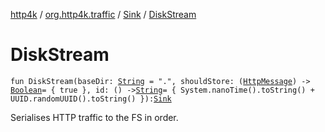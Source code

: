 [http4k](../../index.md) / [org.http4k.traffic](../index.md) / [Sink](index.md) / [DiskStream](./-disk-stream.md)

# DiskStream

`fun DiskStream(baseDir: `[`String`](https://kotlinlang.org/api/latest/jvm/stdlib/kotlin/-string/index.html)` = ".", shouldStore: (`[`HttpMessage`](../../org.http4k.core/-http-message/index.md)`) -> `[`Boolean`](https://kotlinlang.org/api/latest/jvm/stdlib/kotlin/-boolean/index.html)` = { true }, id: () -> `[`String`](https://kotlinlang.org/api/latest/jvm/stdlib/kotlin/-string/index.html)` = { System.nanoTime().toString() + UUID.randomUUID().toString() }): `[`Sink`](index.md)

Serialises HTTP traffic to the FS in order.

